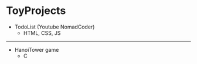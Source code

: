 # ToyProjects
- TodoList (Youtube NomadCoder)
  - HTML, CSS, JS
------------------
- HanoiTower game
  - C
